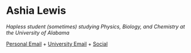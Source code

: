 # Ashia Lewis

_Hapless student (sometimes) studying Physics, Biology, and Chemistry at the University of Alabama_ 

[Personal Email](mailto:pantagruelspendulum@protonmail.com) + [University Email](mailto:atlewis5@crimson.ua.edu.com) + [Social](https://www.goodreads.com/user/show/25702327-ash)
